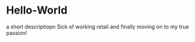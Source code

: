 # Hello-World
a short descriptiopn
Sick of working retail and finally moving on to my true passion!
